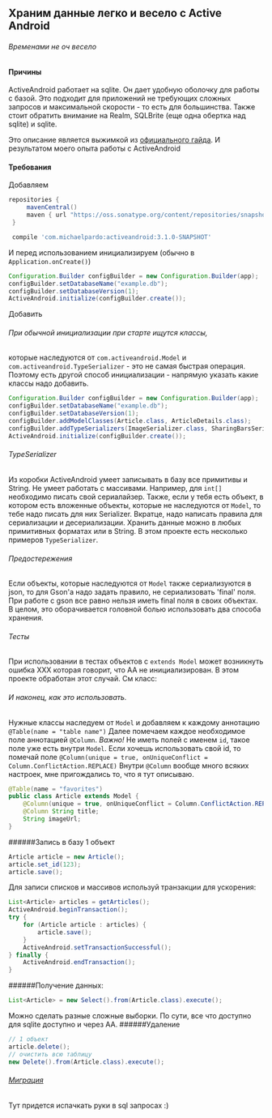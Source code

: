 ## Храним данные легко и весело с Active Android
###### Временами не оч весело

#### Причины
ActiveAndroid работает на sqlite. Он дает удобную оболочку для работы с базой.
Это подходит для приложений не требующих сложных запросов и максимальной скорости - то есть для большинства.
Также стоит обратить внимание на Realm, SQLBrite (еще одна обертка над sqlite) и sqlite.


Это описание является выжимкой из [официального гайда](https://github.com/pardom/ActiveAndroid/wiki/Getting-started).
И результатом моего опыта работы с ActiveAndroid

#### Требования

Добавляем

```groovy
repositories {
     mavenCentral()
     maven { url "https://oss.sonatype.org/content/repositories/snapshots/" }
 }

 compile 'com.michaelpardo:activeandroid:3.1.0-SNAPSHOT'
```

И перед использованием инициализируем (обычно в `Application.onCreate()`)

```java
Configuration.Builder configBuilder = new Configuration.Builder(app);
configBuilder.setDatabaseName("example.db");
configBuilder.setDatabaseVersion(1);
ActiveAndroid.initialize(configBuilder.create());
```

Добавить

###### При обычной инициализации при старте ищутся классы, 
которые наследуются от `com.activeandroid.Model` 
и `com.activeandroid.TypeSerializer` - это не самая быстрая операция. Поэтому есть другой способ инициализации - напрямую указать какие классы надо добавить.


```java
Configuration.Builder configBuilder = new Configuration.Builder(app);
configBuilder.setDatabaseName("example.db");
configBuilder.setDatabaseVersion(1);
configBuilder.addModelClasses(Article.class, ArticleDetails.class);
configBuilder.addTypeSerializers(ImageSerializer.class, SharingBarsSerializer.class, SharingSerializer.class);
ActiveAndroid.initialize(configBuilder.create());

```

###### TypeSerializer
Из коробки ActiveAndroid умеет записывать в базу все примитивы и String.
Не умеет работать с массивами. Например, для `int[]` необходимо писать свой сериалайзер.
Также, если у тебя есть объект, в котором есть вложенные объекты, которые не наследуются от `Model`,
то тебе надо писать для них Serializer. Вкратце, надо написать правила для сериализации и десериализации.
Хранить данные можно в любых примитивных форматах или в String. В этом проекте есть несколько примеров `TypeSerializer`.


###### Предостережения
Если объекты, которые наследуются от `Model` также сериализуются в json, то для Gson'а надо задать правило, не сериализовать 'final' поля.
При работе с gson все равно нельзя иметь final поля в своих объектах. В целом, это оборачивается головной болью использовать два способа хранения.

###### Тесты
При использовании в тестах объектов с `extends Model` может возникнуть ошибка ХХХ которая говорит, что AA не инициализирован.
В этом проекте обработан этот случай. См класс:

###### И наконец, как это использовать.
Нужные классы наследуем от `Model` и добавляем к каждому аннотацию `@Table(name = "table name")`
Далее помечаем каждое необходимое поле аннотацией `@Column`. _Важно!_ Не иметь полей с именем `id`, такое поле уже есть внутри `Model`.
Если хочешь использовать свой id, то помечай поле `@Column(unique = true, onUniqueConflict = Column.ConflictAction.REPLACE)`
Внутри `@Column` вообще много всяких настроек, мне пригождались то, что я тут описываю.
```java
@Table(name = "favorites")
public class Article extends Model {
    @Column(unique = true, onUniqueConflict = Column.ConflictAction.REPLACE) long _id;
    @Column String title;
    String imageUrl;
}
```

######Запись в базу
1 объект
```java
Article article = new Article();
article.set_id(123);
article.save();
```

Для записи списков и массивов используй транзакции для ускорения:
```java
List<Article> articles = getArticles();
ActiveAndroid.beginTransaction();
try {
    for (Article article : articles) {
        article.save();
    }
    ActiveAndroid.setTransactionSuccessful();
} finally {
    ActiveAndroid.endTransaction();
}
```
######Получение данных:
```java
List<Article> = new Select().from(Article.class).execute();
```
Можно сделать разные сложные выборки. По сути, все что доступно для sqlite доступно и через AA.
######Удаление
```java
// 1 объект
article.delete();
// очистить всю таблицу
new Delete().from(Article.class).execute();
```

###### [Миграция](https://github.com/pardom/ActiveAndroid/wiki/Schema-migrations)
Тут придется испачкать руки в sql запросах :)